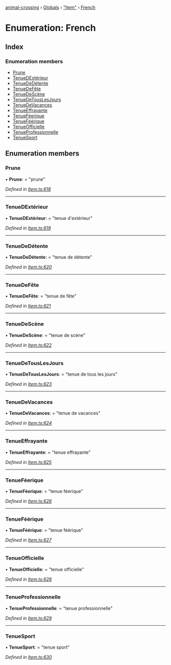 [animal-crossing](../README.md) › [Globals](../globals.md) › ["Item"](../modules/_item_.md) › [French](_item_.french.md)

# Enumeration: French

## Index

### Enumeration members

* [Prune](_item_.french.md#prune)
* [TenueDExtérieur](_item_.french.md#tenuedextérieur)
* [TenueDeDétente](_item_.french.md#tenuededétente)
* [TenueDeFête](_item_.french.md#tenuedefête)
* [TenueDeScène](_item_.french.md#tenuedescène)
* [TenueDeTousLesJours](_item_.french.md#tenuedetouslesjours)
* [TenueDeVacances](_item_.french.md#tenuedevacances)
* [TenueEffrayante](_item_.french.md#tenueeffrayante)
* [TenueFéerique](_item_.french.md#tenueféerique)
* [TenueFéérique](_item_.french.md#tenueféérique)
* [TenueOfficielle](_item_.french.md#tenueofficielle)
* [TenueProfessionnelle](_item_.french.md#tenueprofessionnelle)
* [TenueSport](_item_.french.md#tenuesport)

## Enumeration members

###  Prune

• **Prune**: = "prune"

*Defined in [Item.ts:618](https://github.com/Norviah/animal-crossing/blob/2672d28/module/types/Item.ts#L618)*

___

###  TenueDExtérieur

• **TenueDExtérieur**: = "tenue d'extérieur"

*Defined in [Item.ts:619](https://github.com/Norviah/animal-crossing/blob/2672d28/module/types/Item.ts#L619)*

___

###  TenueDeDétente

• **TenueDeDétente**: = "tenue de détente"

*Defined in [Item.ts:620](https://github.com/Norviah/animal-crossing/blob/2672d28/module/types/Item.ts#L620)*

___

###  TenueDeFête

• **TenueDeFête**: = "tenue de fête"

*Defined in [Item.ts:621](https://github.com/Norviah/animal-crossing/blob/2672d28/module/types/Item.ts#L621)*

___

###  TenueDeScène

• **TenueDeScène**: = "tenue de scène"

*Defined in [Item.ts:622](https://github.com/Norviah/animal-crossing/blob/2672d28/module/types/Item.ts#L622)*

___

###  TenueDeTousLesJours

• **TenueDeTousLesJours**: = "tenue de tous les jours"

*Defined in [Item.ts:623](https://github.com/Norviah/animal-crossing/blob/2672d28/module/types/Item.ts#L623)*

___

###  TenueDeVacances

• **TenueDeVacances**: = "tenue de vacances"

*Defined in [Item.ts:624](https://github.com/Norviah/animal-crossing/blob/2672d28/module/types/Item.ts#L624)*

___

###  TenueEffrayante

• **TenueEffrayante**: = "tenue effrayante"

*Defined in [Item.ts:625](https://github.com/Norviah/animal-crossing/blob/2672d28/module/types/Item.ts#L625)*

___

###  TenueFéerique

• **TenueFéerique**: = "tenue féerique"

*Defined in [Item.ts:626](https://github.com/Norviah/animal-crossing/blob/2672d28/module/types/Item.ts#L626)*

___

###  TenueFéérique

• **TenueFéérique**: = "tenue féérique"

*Defined in [Item.ts:627](https://github.com/Norviah/animal-crossing/blob/2672d28/module/types/Item.ts#L627)*

___

###  TenueOfficielle

• **TenueOfficielle**: = "tenue officielle"

*Defined in [Item.ts:628](https://github.com/Norviah/animal-crossing/blob/2672d28/module/types/Item.ts#L628)*

___

###  TenueProfessionnelle

• **TenueProfessionnelle**: = "tenue professionnelle"

*Defined in [Item.ts:629](https://github.com/Norviah/animal-crossing/blob/2672d28/module/types/Item.ts#L629)*

___

###  TenueSport

• **TenueSport**: = "tenue sport"

*Defined in [Item.ts:630](https://github.com/Norviah/animal-crossing/blob/2672d28/module/types/Item.ts#L630)*
